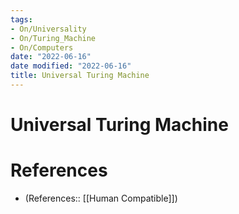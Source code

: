 ```yaml
---
tags:
- On/Universality
- On/Turing_Machine
- On/Computers
date: "2022-06-16"
date modified: "2022-06-16"
title: Universal Turing Machine
---
```


# Universal Turing Machine

# References
- (References:: [[Human Compatible]])
